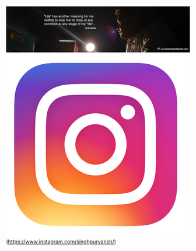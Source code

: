 ![alt text](https://github.com/Purvanshsingh/Purvanshsingh/blob/master/Artboard%2034.jpg)
![](https://github.com/Purvanshsingh/Purvanshsingh/blob/master/instagram-logos-png-images-free-download-2.png)(https://www.instagram.com/singhpurvansh/)
<!--
**Purvanshsingh/Purvanshsingh** is a ✨ _special_ ✨ repository because its `README.md` (this file) appears on your GitHub profile.

Here are some ideas to get you started:

- 🔭 I’m currently working on ...
- 🌱 I’m currently learning ...
- 👯 I’m looking to collaborate on ...
- 🤔 I’m looking for help with ...
- 💬 Ask me about ...
- 📫 How to reach me: ...
- 😄 Pronouns: ...
- ⚡ Fun fact: ...
-->
